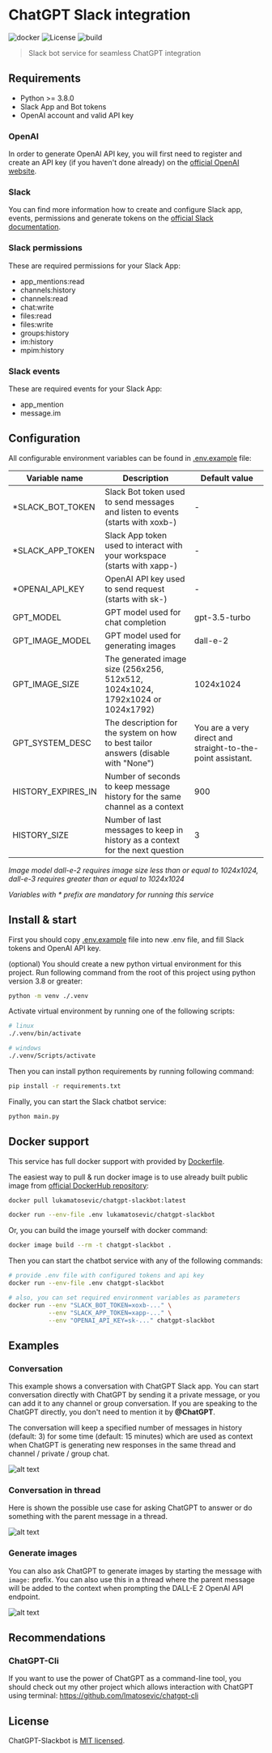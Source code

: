 # ChatGPT Slack integration

![docker](https://img.shields.io/docker/v/lukamatosevic/chatgpt-slackbot)
![License](https://img.shields.io/github/license/lmatosevic/chatgpt-slackbot)
![build](https://img.shields.io/badge/build-passing-brightgreen)

> Slack bot service for seamless ChatGPT integration

## Requirements

* Python >= 3.8.0
* Slack App and Bot tokens
* OpenAI account and valid API key

### OpenAI

In order to generate OpenAI API key, you will first need to register and create an API key (if you haven't done already)
on the [official OpenAI website](https://platform.openai.com/account/api-keys).

### Slack

You can find more information how to create and configure Slack app, events, permissions and generate tokens on
the [official Slack documentation](https://api.slack.com/authentication/basics).

### Slack permissions

These are required permissions for your Slack App:

* app_mentions:read
* channels:history
* channels:read
* chat:write
* files:read
* files:write
* groups:history
* im:history
* mpim:history

### Slack events

These are required events for your Slack App:

* app_mention
* message.im

## Configuration

All configurable environment variables can be found in [.env.example](.env.example) file:

| Variable name      | Description                                                                        | Default value                                              |
|--------------------|------------------------------------------------------------------------------------|------------------------------------------------------------|
| *SLACK_BOT_TOKEN   | Slack Bot token used to send messages and listen to events (starts with xoxb-)     | -                                                          |
| *SLACK_APP_TOKEN   | Slack App token used to interact with your workspace (starts with xapp-)           | -                                                          |
| *OPENAI_API_KEY    | OpenAI API key used to send request (starts with sk-)                              | -                                                          |
| GPT_MODEL          | GPT model used for chat completion                                                 | gpt-3.5-turbo                                              |
| GPT_IMAGE_MODEL    | GPT model used for generating images                                               | dall-e-2                                                   |
| GPT_IMAGE_SIZE     | The generated image size (256x256, 512x512, 1024x1024, 1792x1024 or 1024x1792)     | 1024x1024                                                  |
| GPT_SYSTEM_DESC    | The description for the system on how to best tailor answers (disable with "None") | You are a very direct and straight-to-the-point assistant. |
| HISTORY_EXPIRES_IN | Number of seconds to keep message history for the same channel as a context        | 900                                                        |
| HISTORY_SIZE       | Number of last messages to keep in history as a context for the next question      | 3                                                          |

_Image model dall-e-2 requires image size less than or equal to 1024x1024, dall-e-3 requires greater than or equal to
1024x1024_

_Variables with * prefix are mandatory for running this service_

## Install & start

First you should copy [.env.example](.env.example) file into new .env file, and fill Slack tokens and OpenAI API key.

(optional) You should create a new python virtual environment for this project. Run following command from the root
of this project using python version 3.8 or greater:

```sh
python -m venv ./.venv
```

Activate virtual environment by running one of the following scripts:

```sh
# linux
./.venv/bin/activate

# windows
./.venv/Scripts/activate
```

Then you can install python requirements by running following command:

```sh
pip install -r requirements.txt
```

Finally, you can start the Slack chatbot service:

```sh
python main.py
```

## Docker support

This service has full docker support with provided by [Dockerfile](Dockerfile).

The easiest way to pull & run docker image is to use already built public image
from [official DockerHub repository](https://hub.docker.com/repository/docker/lukamatosevic/chatgpt-slackbot):

```sh
docker pull lukamatosevic/chatgpt-slackbot:latest

docker run --env-file .env lukamatosevic/chatgpt-slackbot
```

Or, you can build the image yourself with docker command:

```sh
docker image build --rm -t chatgpt-slackbot .
```

Then you can start the chatbot service with any of the following commands:

```sh
# provide .env file with configured tokens and api key
docker run --env-file .env chatgpt-slackbot

# also, you can set required environment variables as parameters
docker run --env "SLACK_BOT_TOKEN=xoxb-..." \
           --env "SLACK_APP_TOKEN=xapp-..." \
           --env "OPENAI_API_KEY=sk-..." chatgpt-slackbot
```

## Examples

### Conversation

This example shows a conversation with ChatGPT Slack app. You can start conversation directly with ChatGPT by sending it
a private message, or you can add it to any channel or group conversation. If you are speaking to the ChatGPT directly,
you don't need to mention it by **@ChatGPT**.

The conversation will keep a specified number of messages in history (default: 3) for some time (default: 15 minutes)
which are used as context when ChatGPT is generating new responses in the same thread and channel / private / group
chat.

![alt text](https://github.com/lmatosevic/chatgpt-slackbot/blob/main/resources/chatgpt-slackbot-conversation.png?raw=true)

### Conversation in thread

Here is shown the possible use case for asking ChatGPT to answer or do something with the parent message in a thread.

![alt text](https://github.com/lmatosevic/chatgpt-slackbot/blob/main/resources/chatgpt-slackbot-thread.png?raw=true)

### Generate images

You can also ask ChatGPT to generate images by starting the message with `image:` prefix. You can also use this in a
thread where the parent message will be added to the context when prompting the DALL-E 2 OpenAI API endpoint.

![alt text](https://github.com/lmatosevic/chatgpt-slackbot/blob/main/resources/chatgpt-slackbot-image.png?raw=true)

## Recommendations

### ChatGPT-Cli

If you want to use the power of ChatGPT as a command-line tool, you should check out my other project which
allows interaction with ChatGPT using terminal: https://github.com/lmatosevic/chatgpt-cli

## License

ChatGPT-Slackbot is [MIT licensed](LICENSE).